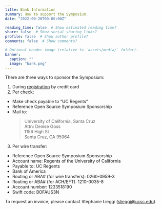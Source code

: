 ```yaml
---
title: Bank Information
summary: How to support the Symposium.
date: "2022-09-20T00:00:00Z"

reading_time: false  # Show estimated reading time?
share: false  # Show social sharing links?
profile: false  # Show author profile?
comments: false  # Show comments?

# Optional header image (relative to `assets/media/` folder).
banner:
  caption: ""
  image: "bank.png"
---
```


There are three ways to sponsor the Symposium:

1. During [registration](https://ucsc.irisregistration.com/Register/Form/Form?formId=10271) by credit card
2. Per check:
  - Make check payable to "UC Regents"
  - Reference Open Source Symposium Sponsorship
  - Mail to:
    >University of California, Santa Cruz  
    Attn: Denise Goss  
    1156 High St  
    Santa Cruz, CA 95064
3. Per wire transfer:
  - Reference Open Source Symposium Sponsorship
  - Account name: Regents of the University of California
  - Payable to: UC Regents
  - Bank of America
  - Routing or ABA# (for wire transfers): 0260-0959-3
  - Routing or ABA# (for ACH/EFT): 1210-0035-8
  - Account number: 1233518190
  - Swift code: BOFAUS3N

  To request an invoice, please contact Stephanie Lieggi ([slieggi@ucsc.edu](mailto:slieggi@ucsc.edu)).

